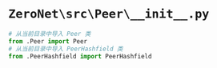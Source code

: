 # `ZeroNet\src\Peer\__init__.py`

```py
# 从当前目录中导入 Peer 类
from .Peer import Peer
# 从当前目录中导入 PeerHashfield 类
from .PeerHashfield import PeerHashfield
```